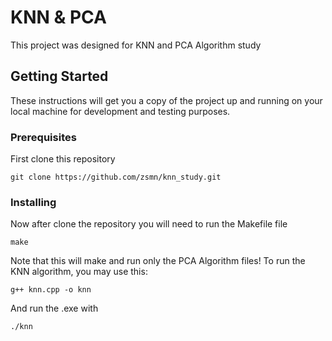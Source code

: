 # KNN & PCA

This project was designed for KNN and PCA Algorithm study 

## Getting Started

These instructions will get you a copy of the project up and running on your local machine for development and testing purposes.

### Prerequisites

First clone this repository

```
git clone https://github.com/zsmn/knn_study.git
```

### Installing

Now after clone the repository you will need to run the Makefile file

```
make
```

Note that this will make and run only the PCA Algorithm files!
To run the KNN algorithm, you may use this:

```
g++ knn.cpp -o knn
```

And run the .exe with

```
./knn
```
